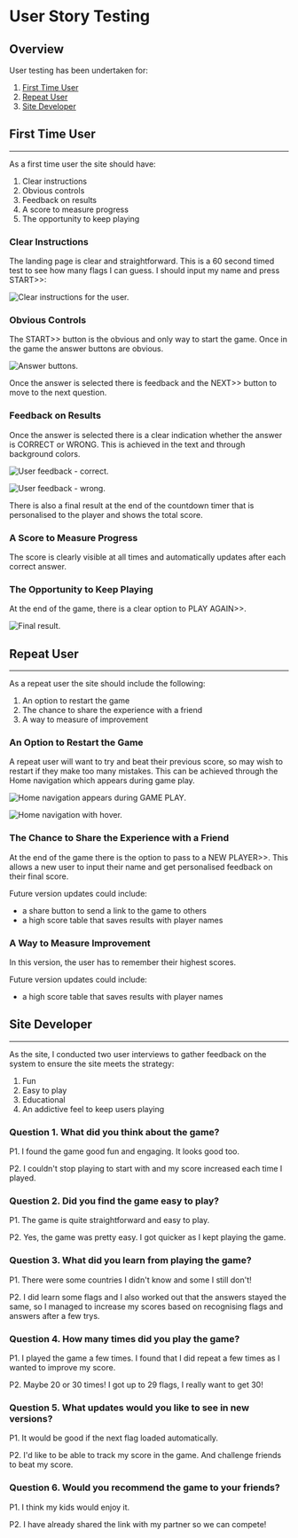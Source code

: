 # User Story Testing

## Overview

User testing has been undertaken for:
1. [First Time User](#first-time-user)
2. [Repeat User](#repeat-user)
3. [Site Developer](#site-developer)

## First Time User
---
As a first time user the site should have:
1. Clear instructions
2. Obvious controls
3. Feedback on results
4. A score to measure progress
5. The opportunity to keep playing

### Clear Instructions

The landing page is clear and straightforward. This is a 60 second timed test to see how many flags I can guess. I should input my name and press START>>:

![Clear instructions for the user.](assets/images/readme-images/landing-page-FOW.png)

### Obvious Controls

The START>> button is the obvious and only way to start the game. Once in the game the answer buttons are obvious.

![Answer buttons.](assets/images/readme-images/game-play-FOW.png)

Once the answer is selected there is feedback and the NEXT>> button to move to the next question.

### Feedback on Results

Once the answer is selected there is a clear indication whether the answer is CORRECT or WRONG. This is achieved in the text and through background colors.

![User feedback - correct.](assets/images/readme-images/game-play-correct-FOW.png)

![User feedback - wrong.](assets/images/readme-images/game-play-wrong-FOW.png)

There is also a final result at the end of the countdown timer that is personalised to the player and shows the total score.

### A Score to Measure Progress

The score is clearly visible at all times and automatically updates after each correct answer.

### The Opportunity to Keep Playing

At the end of the game, there is a clear option to PLAY AGAIN>>.

![Final result.](assets/images/readme-images/game-over-FOW.png)


## Repeat User
---
As a repeat user the site should include the following:
1. An option to restart the game 
2. The chance to share the experience with a friend
3. A way to measure of improvement

### An Option to Restart the Game

A repeat user will want to try and beat their previous score, so may wish to restart if they make too many mistakes. This can be achieved through the Home navigation which appears during game play.

![Home navigation appears during GAME PLAY.](assets/images/readme-images/home-FOW.png)

![Home navigation with hover.](assets/images/readme-images/home-hover-FOW.png)

### The Chance to Share the Experience with a Friend

At the end of the game there is the option to pass to a NEW PLAYER>>. This allows a new user to input their name and get personalised feedback on their final score.

Future version updates could include:
- a share button to send a link to the game to others
- a high score table that saves results with player names

### A Way to Measure Improvement

In this version, the user has to remember their highest scores. 

Future version updates could include:
- a high score table that saves results with player names

## Site Developer
---
As the site, I conducted two user interviews to gather feedback on the system to ensure the site meets the strategy:

1. Fun
2. Easy to play
3. Educational
4. An addictive feel to keep users playing 

### Question 1. What did you think about the game?

P1. I found the game good fun and engaging. It looks good too.

P2. I couldn't stop playing to start with and my score increased each time I played.

### Question 2. Did you find the game easy to play?

P1. The game is quite straightforward and easy to play.

P2. Yes, the game was pretty easy. I got quicker as I kept playing the game.

### Question 3. What did you learn from playing the game?

P1. There were some countries I didn't know and some I still don't! 

P2. I did learn some flags and I also worked out that the answers stayed the same, so I managed to increase my scores based on recognising flags and answers after a few trys.

### Question 4. How many times did you play the game?

P1. I played the game a few times. I found that I did repeat a few times as I wanted to improve my score.

P2. Maybe 20 or 30 times! I got up to 29 flags, I really want to get 30!

### Question 5. What updates would you like to see in new versions?

P1. It would be good if the next flag loaded automatically.

P2. I'd like to be able to track my score in the game. And challenge friends to beat my score.

### Question 6. Would you recommend the game to your friends?

P1. I think my kids would enjoy it.

P2. I have already shared the link with my partner so we can compete!

